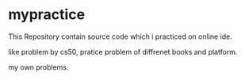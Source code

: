 # mypractice

This Repository contain source code which i practiced on online ide.

like problem by cs50, pratice problem of diffrenet books and platform.

my own problems.

